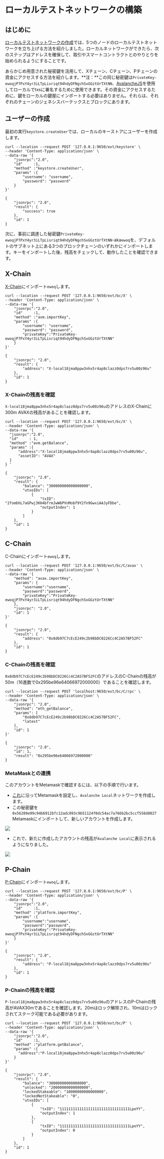 # ローカルテストネットワークの構築

## はじめに

[ローカルテストネットワークの作成](create-a-local-test-network.md)では、5つのノードのローカルテストネットワークを立ち上げる方法を紹介しました。ローカルネットワークができたら、次のステップはアドレスを確保して、取引やスマートコントラクトとのやりとりを始められるようにすることです。

あらかじめ用意された秘密鍵を活用して、Xチェーン、Cチェーン、Pチェーンの資金にアクセスする方法を紹介します。**注：**この同じ秘密鍵は`PrivateKey-ewoqjP7PxY4yr3iLTpLisriqt94hdyDFNgchSxGGztUrTXtNN`、[AvalancheJS](../../tools/avalanchejs/)を使用してローカルでtxsに署名するために使用できます。その資金にアクセスするために、鍵をローカルの鍵屋にインポートする必要はありません。それらは、それぞれのチェーンのジェネシスバーテックスとブロックにあります。

## ユーザーの作成

最初の実行`keystore.createUser`では、ローカルのキーストアにユーザーを作成します。

```text
curl --location --request POST '127.0.0.1:9650/ext/keystore' \
--header 'Content-Type: application/json' \
--data-raw '{
    "jsonrpc":"2.0",
    "id"     :1,
    "method" :"keystore.createUser",
    "params" :{
        "username": "username",
        "password": "password"
    }
}'

{
    "jsonrpc": "2.0",
    "result": {
        "success": true
    },
    "id": 1
}
```

次に、事前に調達した秘密鍵`PrivateKey-ewoqjP7PxY4yr3iLTpLisriqt94hdyDFNgchSxGGztUrTXtNN`-aka`ewoq`を、デフォルトのサブネット上にある3つのブロックチェーンのいずれかにインポートします。キーをインポートした後、残高をチェックして、動作したことを確認できます。

## X-Chain

[X-Chain](../../avalanchego-apis/exchange-chain-x-chain-api.md)にインポート`ewoq`します。

```text
curl --location --request POST '127.0.0.1:9650/ext/bc/X' \
--header 'Content-Type: application/json' \
--data-raw '{
    "jsonrpc":"2.0",
    "id"     :1,
    "method" :"avm.importKey",
    "params" :{
        "username": "username",
        "password": "password",
        "privateKey":"PrivateKey-ewoqjP7PxY4yr3iLTpLisriqt94hdyDFNgchSxGGztUrTXtNN"
    }
}'

{
    "jsonrpc": "2.0",
    "result": {
        "address": "X-local18jma8ppw3nhx5r4ap8clazz0dps7rv5u00z96u"
    },
    "id": 1
}
```

### X-Chainの残高を確認

`X-local18jma8ppw3nhx5r4ap8clazz0dps7rv5u00z96u`のアドレスのX-Chainに300m AVAXの残高があることを確認します。

```text
curl --location --request POST '127.0.0.1:9650/ext/bc/X' \
--header 'Content-Type: application/json' \
--data-raw '{
  "jsonrpc":"2.0",
  "id"     : 1,
  "method" :"avm.getBalance",
  "params" :{
      "address":"X-local18jma8ppw3nhx5r4ap8clazz0dps7rv5u00z96u",
      "assetID": "AVAX"
  }
} '

{
    "jsonrpc": "2.0",
    "result": {
        "balance": "300000000000000000",
        "utxoIDs": [
            {
                "txID": "2fombhL7aGPwj3KH4bfrmJwW6PVnMobf9Y2fn9GwxiAAJyFDbe",
                "outputIndex": 1
            }
        ]
    },
    "id": 1
}
```

## C-Chain

[](../../avalanchego-apis/contract-chain-c-chain-api.md)C-Chainにインポート`ewoq`します。

```text
curl --location --request POST '127.0.0.1:9650/ext/bc/C/avax' \
--header 'Content-Type: application/json' \
--data-raw '{
    "method": "avax.importKey",
    "params": {
        "username":"username",
        "password":"password",
        "privateKey":"PrivateKey-ewoqjP7PxY4yr3iLTpLisriqt94hdyDFNgchSxGGztUrTXtNN"
    },
    "jsonrpc": "2.0",
    "id": 1
}'

{
    "jsonrpc": "2.0",
    "result": {
        "address": "0x8db97C7cEcE249c2b98bDC0226Cc4C2A57BF52FC"
    },
    "id": 1
}
```

### C-Chainの残高を確認

`0x8db97C7cEcE249c2b98bDC0226Cc4C2A57BF52FC`のアドレスのC-Chainの残高が50m（16進数で0x295be96e64066972000000）であることを確認します。

```text
curl --location --request POST 'localhost:9650/ext/bc/C/rpc' \
--header 'Content-Type: application/json' \
--data-raw '{
    "jsonrpc": "2.0",
    "method": "eth_getBalance",
    "params": [
        "0x8db97C7cEcE249c2b98bDC0226Cc4C2A57BF52FC",
        "latest"
    ],
    "id": 1
}'

{
    "jsonrpc": "2.0",
    "id": 1,
    "result": "0x295be96e64066972000000"
}
```

### MetaMaskとの連携

このアカウントをMetamaskで確認するには、以下の手順で行います。

* [これ](../smart-contracts/deploy-a-smart-contract-on-avalanche-using-remix-and-metamask.md#local-testnet-avash-settings-avash-tutorial)に沿ってMetamaskを設定し、`Avalanche Local`ネットワークを作成します。
* この秘密鍵を`0x56289e99c94b6912bfc12adc093c9b51124f0dc54ac7a766b2bc5ccf558d8027`Metamaskにインポートして、新しいアカウントを作成します。

![](../../../.gitbook/assets/Metamask-Import-Account.png)

* これで、新たに作成したアカウントの残高が`Avalanche Local`に表示されるようになりました。

![](../../../.gitbook/assets/local-pre-funded-account.png)

## P-Chain

[P-Chain](../../avalanchego-apis/platform-chain-p-chain-api.md)にインポート`ewoq`します。

```text
curl --location --request POST '127.0.0.1:9650/ext/bc/P' \
--header 'Content-Type: application/json' \
--data-raw '{
    "jsonrpc":"2.0",
    "id"     :1,
    "method" :"platform.importKey",
    "params" :{
        "username":"username",
        "password":"password",
        "privateKey":"PrivateKey-ewoqjP7PxY4yr3iLTpLisriqt94hdyDFNgchSxGGztUrTXtNN"
    }
}'

{
    "jsonrpc": "2.0",
    "result": {
        "address": "P-local18jma8ppw3nhx5r4ap8clazz0dps7rv5u00z96u"
    },
    "id": 1
}
```

### P-Chainの残高を確認

`P-local18jma8ppw3nhx5r4ap8clazz0dps7rv5u00z96u`のアドレスのP-Chainの残高がAVAX30mであることを確認します。20mはロック解除され、10mはロックされてステーク可能である必要があります。

```text
curl --location --request POST '127.0.0.1:9650/ext/bc/P' \
--header 'Content-Type: application/json' \
--data-raw '{
    "jsonrpc":"2.0",
    "id"     :1,
    "method" :"platform.getBalance",
    "params" :{
      "address":"P-local18jma8ppw3nhx5r4ap8clazz0dps7rv5u00z96u"    
    }
}'

{
    "jsonrpc": "2.0",
    "result": {
        "balance": "30000000000000000",
        "unlocked": "20000000000000000",
        "lockedStakeable": "10000000000000000",
        "lockedNotStakeable": "0",
        "utxoIDs": [
            {
                "txID": "11111111111111111111111111111111LpoYY",
                "outputIndex": 1
            },
            {
                "txID": "11111111111111111111111111111111LpoYY",
                "outputIndex": 0
            }
        ]
    },
    "id": 1
}
```

